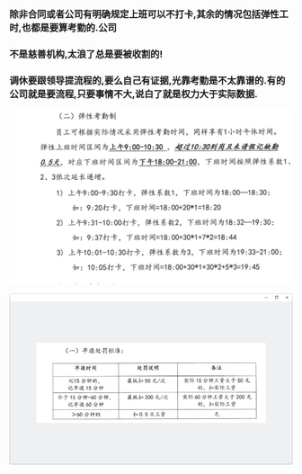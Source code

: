 
### 除非合同或者公司有明确规定上班可以不打卡,其余的情况包括弹性工时,也都是要算考勤的.公司
### 不是慈善机构,太浪了总是要被收割的!

### 调休要跟领导提流程的,要么自己有证据,光靠考勤是不太靠谱的.有的公司就是要流程,只要事情不大,说白了就是权力大于实际数据.

![](image/attendance.png)

![](image/punish.png)
